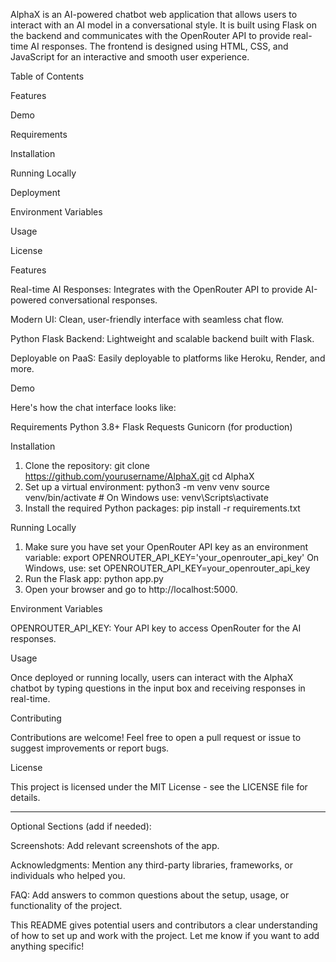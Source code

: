 AlphaX is an AI-powered chatbot web application that allows users to interact with an AI model in a conversational style. It is built using Flask on the backend and communicates with the OpenRouter API to provide real-time AI responses. The frontend is designed using HTML, CSS, and JavaScript for an interactive and smooth user experience.

Table of Contents

Features

Demo

Requirements

Installation

Running Locally

Deployment

Environment Variables

Usage

License


Features

Real-time AI Responses: Integrates with the OpenRouter API to provide AI-powered conversational responses.

Modern UI: Clean, user-friendly interface with seamless chat flow.

Python Flask Backend: Lightweight and scalable backend built with Flask.

Deployable on PaaS: Easily deployable to platforms like Heroku, Render, and more.


Demo

Here's how the chat interface looks like:
  
Requirements
Python 3.8+
Flask
Requests
Gunicorn (for production)


Installation

1. Clone the repository:
git clone https://github.com/yourusername/AlphaX.git
cd AlphaX
2. Set up a virtual environment:
python3 -m venv venv
source venv/bin/activate  # On Windows use: venv\Scripts\activate
3. Install the required Python packages:
pip install -r requirements.txt

Running Locally

1. Make sure you have set your OpenRouter API key as an environment variable:
export OPENROUTER_API_KEY='your_openrouter_api_key'
On Windows, use:
set OPENROUTER_API_KEY=your_openrouter_api_key
2. Run the Flask app:
python app.py
3. Open your browser and go to http://localhost:5000.

Environment Variables

OPENROUTER_API_KEY: Your API key to access OpenRouter for the AI responses.


Usage

Once deployed or running locally, users can interact with the AlphaX chatbot by typing questions in the input box and receiving responses in real-time.

Contributing

Contributions are welcome! Feel free to open a pull request or issue to suggest improvements or report bugs.

License

This project is licensed under the MIT License - see the LICENSE file for details.


---

Optional Sections (add if needed):

Screenshots: Add relevant screenshots of the app.

Acknowledgments: Mention any third-party libraries, frameworks, or individuals who helped you.

FAQ: Add answers to common questions about the setup, usage, or functionality of the project.


This README gives potential users and contributors a clear understanding of how to set up and work with the project. Let me know if you want to add anything specific!

